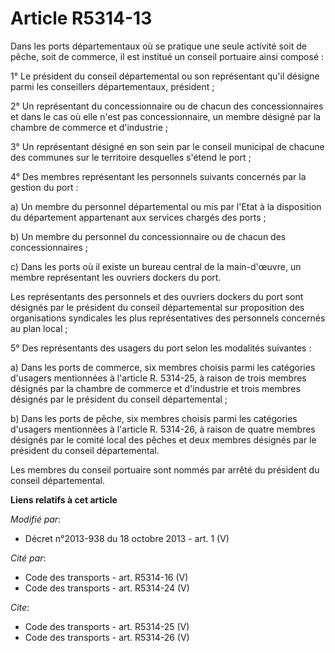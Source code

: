 # Article R5314-13

Dans les ports départementaux où se pratique une seule activité soit de pêche, soit de commerce, il est institué un conseil
portuaire ainsi composé : 

1° Le président du conseil départemental ou son représentant qu'il désigne parmi les conseillers départementaux, président ; 

2° Un représentant du concessionnaire ou de chacun des concessionnaires et dans le cas où elle n'est pas concessionnaire, un
membre désigné par la chambre de commerce et d'industrie ; 

3° Un représentant désigné en son sein par le conseil municipal de chacune des communes sur le territoire desquelles s'étend
le port ; 

4° Des membres représentant les personnels suivants concernés par la gestion du port : 

a) Un membre du personnel départemental ou mis par l'Etat à la disposition du département appartenant aux services chargés
des ports ; 

b) Un membre du personnel du concessionnaire ou de chacun des concessionnaires ; 

c) Dans les ports où il existe un bureau central de la main-d'œuvre, un membre représentant les ouvriers dockers du port. 

Les représentants des personnels et des ouvriers dockers du port sont désignés par le président du conseil départemental sur
proposition des organisations syndicales les plus représentatives des personnels concernés au plan local ; 

5° Des représentants des usagers du port selon les modalités suivantes : 

a) Dans les ports de commerce, six membres choisis parmi les catégories d'usagers mentionnées à l'article R. 5314-25, à
raison de trois membres désignés par la chambre de commerce et d'industrie et trois membres désignés par le président du
conseil départemental ; 

b) Dans les ports de pêche, six membres choisis parmi les catégories d'usagers mentionnées à l'article R. 5314-26, à raison
de quatre membres désignés par le comité local des pêches et deux membres désignés par le président du conseil
départemental. 

Les membres du conseil portuaire sont nommés par arrêté du président du conseil départemental.

**Liens relatifs à cet article**

_Modifié par_:

  - Décret n°2013-938 du 18 octobre 2013 - art. 1 (V)

_Cité par_:

  - Code des transports - art. R5314-16 (V)
  - Code des transports - art. R5314-24 (V)

_Cite_:

  - Code des transports - art. R5314-25 (V)
  - Code des transports - art. R5314-26 (V)
